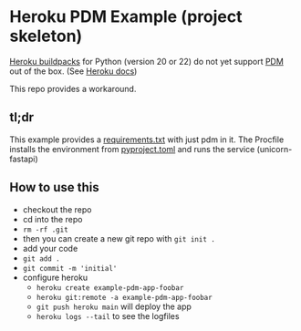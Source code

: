 # Heroku PDM Example (project skeleton)

[Heroku buildpacks](https://github.com/heroku/heroku-buildpack-python) for Python (version 20 or 22) do not yet support [PDM](https://pdm.fming.dev/latest/) out of the box. (See [Heroku docs](https://devcenter.heroku.com/articles/python-support))

This repo provides a workaround. 

## tl;dr

This example provides a [requirements.txt](requirements.txt) with just pdm in it.
The Procfile installs the environment from [pyproject.toml](pyproject.toml) and runs the service (unicorn-fastapi)

## How to use this

- checkout the repo
- cd into the repo
- `rm -rf .git`
- then you can create a new git repo with `git init .`
- add your code
- `git add .`
- `git commit -m 'initial'`
- configure heroku
  - `heroku create example-pdm-app-foobar`
  - `heroku git:remote -a example-pdm-app-foobar`
  - `git push heroku main` will deploy the app
  - `heroku logs --tail` to see the logfiles
